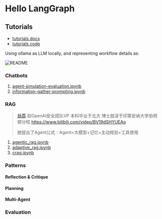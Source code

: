 # Hello LangGraph

## Tutorials

- [tutorials docs](https://langchain-ai.github.io/langgraph/tutorials/)
- [tutorials code](https://github.com/langchain-ai/langgraph/tree/main/docs/docs/tutorials)

Using ollama as LLM locally, and representing workflow details as:

![README](README.png)

### Chatbots

1. [agent-simulation-evaluation.ipynb](agent-simulation-evaluation.ipynb)
1. [information-gather-prompting.ipynb](information-gather-prompting.ipynb)

### RAG
>
> [翁荔](https://x.com/lilianweng) 前OpenAI安全团队VP 本科毕业于北大 博士就读于印第安纳大学伯明顿分校 <https://www.bilibili.com/video/BV19dSHYUEAo>
>
> 她提出了Agent公式：Agent=大模型+记忆+主动规划+工具使用

1. [agentic_rag.ipynb](agentic_rag.ipynb)
1. [adaptive_rag.ipynb](adaptive_rag.ipynb)
1. [crag.ipynb](crag.ipynb)


### Patterns

#### Reflection & Critique

#### Planning

#### Multi-Agent

### Evaluation
